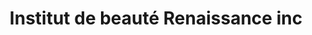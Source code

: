---
title: "Institut de beauté Renaissance inc"
url: /montreal/institut-de-beaute-renaissance-inc/
shop: Kosmetik
---